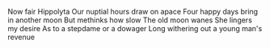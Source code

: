 Now fair Hippolyta
Our nuptial hours draw on apace
Four happy days bring in another moon
But methinks how slow
The old moon wanes
She lingers my desire
As to a stepdame or a dowager
Long withering out a young man's revenue
